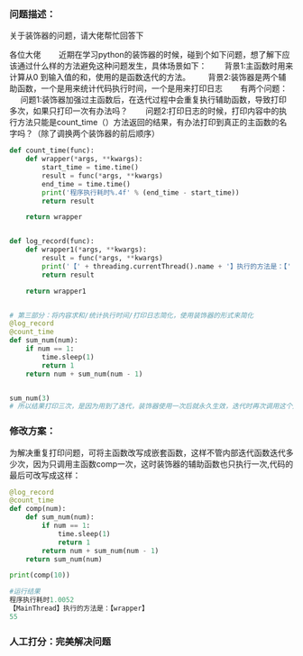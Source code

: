 ### 问题描述：
<p>关于装饰器的问题，请大佬帮忙回答下</p>
各位大佬
       近期在学习python的装饰器的时候，碰到个如下问题，想了解下应该通过什么样的方法避免这种问题发生，具体场景如下：
       背景1:主函数时用来计算从0 到输入值的和，使用的是函数迭代的方法。
       背景2:装饰器是两个辅助函数，一个是用来统计代码执行时间，一个是用来打印日志
       有两个问题：
       问题1:装饰器加强过主函数后，在迭代过程中会重复执行辅助函数，导致打印多次，如果只打印一次有办法吗？
       问题2:打印日志的时候，打印内容中的执行方法只能是count_time（）方法返回的结果，有办法打印到真正的主函数的名字吗？（除了调换两个装饰器的前后顺序）


```python
def count_time(func):
    def wrapper(*args, **kwargs):
        start_time = time.time()
        result = func(*args, **kwargs)
        end_time = time.time()
        print('程序执行耗时%.4f' % (end_time - start_time))
        return result

    return wrapper


def log_record(func):
    def wrapper1(*args, **kwargs):
        result = func(*args, **kwargs)
        print('【' + threading.currentThread().name + '】执行的方法是：【' + func.__name__ + '】')
        return result

    return wrapper1


# 第三部分：将内容求和/统计执行时间/打印日志简化，使用装饰器的形式来简化
@log_record
@count_time
def sum_num(num):
    if num == 1:
        time.sleep(1)
        return 1
    return num + sum_num(num - 1)


sum_num(3)
# 所以结果打印三次，是因为用到了迭代，装饰器使用一次后就永久生效，迭代时再次调用这个方法，仍旧会执行装饰器的辅助函数 
```

### 修改方案：
为解决重复打印问题，可将主函数改写成嵌套函数，这样不管内部迭代函数迭代多少次，因为只调用主函数comp一次，这时装饰器的辅助函数也只执行一次,代码的最后可改写成这样：


```python
@log_record
@count_time
def comp(num):
    def sum_num(num):
        if num == 1:
            time.sleep(1)
            return 1
        return num + sum_num(num - 1)
    return sum_num(num)

print(comp(10))

#运行结果
程序执行耗时1.0052
【MainThread】执行的方法是：【wrapper】
55
```

### 人工打分：完美解决问题
